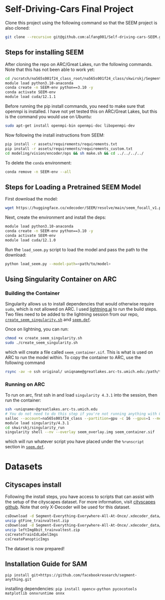 # Self-Driving-Cars Final Project
Clone this project using the following command so that the SEEM project is also cloned:
```bash
git clone --recursive git@github.com:alfang001/Self-driving-cars-SEEM.git
```

## Steps for installing SEEM
After cloning the repo on ARC/Great Lakes, run the following commands. Note that this has not been able to work yet:
```bash
cd /scratch/na565s001f24_class_root/na565s001f24_class/skwirskj/Segment-Everything-Everywhere-All-At-Once
module load python3.10-anaconda
conda create -n SEEM-env python==3.10 -y
conda activate SEEM-env
module load cuda/12.1.1
```

Before running the pip install commands, you need to make sure that openmpi is installed. I have not yet tested this on ARC/Great Lakes, but this is the command you would use on Ubuntu:
```bash
sudo apt-get install openmpi-bin openmpi-doc libopenmpi-dev
```

Now following the install instructions from SEEM:
```bash
pip install -r assets/requirements/requirements.txt
pip install -r assets/requirements/requirements_custom.txt
cd modeling/vision/encoder/ops && sh make.sh && cd ../../../../
```

To delete the `conda` environment:
```bash
conda remove -n SEEM-env --all
```

## Steps for Loading a Pretrained SEEM Model

First download the model:
```bash
wget https://huggingface.co/xdecoder/SEEM/resolve/main/seem_focall_v1.pt
```

Next, create the environment and install the deps:
```bash
module load python3.10-anaconda
conda create -n SEEM-env python==3.10 -y
conda activate SEEM-env
module load cuda/12.1.0
```

Run the `load_seem.py` script to load the model and pass the path to the download:
```bash
python load_seem.py --model-path=<path/to/model>
```

## Using Singularity Container on ARC
### Building the Container
Singularity allows us to install dependencies that would otherwise require `sudo`, which is not allowed on ARC. I used [lightning.ai](lightning.ai) to run the build steps. Two files need to be added to the lightning session from our repo, [`create_seem_singularity.sh`](./singularity/create_seem_singularity.sh) and [`seem.def`](./singularity/seem.def).

Once on lightning, you can run:

```bash
chmod +x create_seem_singularity.sh
sudo ./create_seem_singularity.sh
```

which will create a file called `seem_container.sif`. This is what is used on ARC to run the model within. To copy the container to ARC, use the following command
```bash
rsync -av -e ssh original/ uniqname@greatlakes.arc-ts.umich.edu:/path/to/destination/
```

### Running on ARC
To run on arc, first ssh in and load `singularity 4.3.1` into the session, then run the container:
```bash
ssh <uniqname>@greatlakes.arc-ts.umich.edu
# You do not need to do this step if you're not running anything with GPUs
salloc --account=na565s001f24_class --partition=gpu -c 16 --gpus=1 --mem=8GB --time=01:00:00
module load singularity/4.3.1
cd skwirskj/singularity_run
singularity shell --nv --overlay seem_overlay.img seem_container.sif
```

which will run whatever script you have placed under the `%runscript` section in [`seem.def`](./singularity/seem.def).

# Datasets
## Cityscapes install
Following the install steps, you have access to scripts that can assist with the setup of the cityscapes dataset. For more information, visit [cityscapes github](https://github.com/mcordts/cityscapesScripts). Note that only X-Decoder will be used for this dataset.

```bash
csDownload -d Segment-Everything-Everywhere-All-At-Once/.xdecoder_data/cityscapes gtFine_trainvaltest.zip
unzip gtFine_trainvaltest.zip
csDownload -d Segment-Everything-Everywhere-All-At-Once/.xdecoder_data/cityscapes leftImg8bit_trainvaltest.zip
unzip leftImg8bit_trainvaltest.zip
csCreateTrainIdLabelImgs
csCreatePanopticImgs
```

The dataset is now prepared!

## Installation Guide for SAM
`pip install git+https://github.com/facebookresearch/segment-anything.git`

installing dependencies:
`pip install opencv-python pycocotools matplotlib onnxruntime onnx`